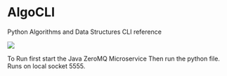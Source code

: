 # AlgoCLI 
Python Algorithms and Data Structures CLI reference

![](https://github.com/hossanf/Algorithms-and-Data-Structures-Python-CLI-Reference/blob/main/AlgoCLi.gif)


To Run first start the Java ZeroMQ Microservice
Then run the python file. 
Runs on local socket 5555.
